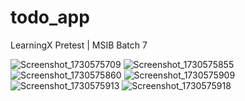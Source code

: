 # todo_app

LearningX Pretest | MSIB Batch 7

![Screenshot_1730575709](https://github.com/user-attachments/assets/f06a15cd-c301-4f6b-aaa6-de1dd94321f1) ![Screenshot_1730575855](https://github.com/user-attachments/assets/5f4e1fb7-8e97-4b71-a130-875d114ef82a) ![Screenshot_1730575860](https://github.com/user-attachments/assets/f3ae7cde-f1ca-41ad-8f0f-53ac72b570df) ![Screenshot_1730575909](https://github.com/user-attachments/assets/e69204a6-588e-43a2-acaa-ad7a8cece3cb) ![Screenshot_1730575913](https://github.com/user-attachments/assets/331e183a-2944-4013-bc15-e77b1a4d75ed) ![Screenshot_1730575918](https://github.com/user-attachments/assets/88916528-4fd2-45a4-9703-a2f4158f6bd8)
